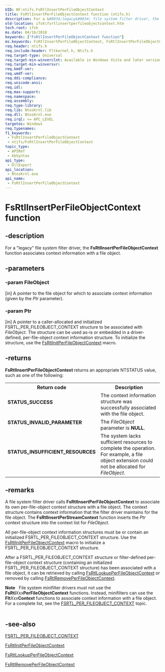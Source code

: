 ```yaml
---
UID: NF:ntifs.FsRtlInsertPerFileObjectContext
title: FsRtlInsertPerFileObjectContext function (ntifs.h)
description: For a &#0034;legacy&#0034; file system filter driver, the FsRtlInsertPerFileObjectContext function associates context information with a file object.
old-location: ifsk\fsrtlinsertperfileobjectcontext.htm
tech.root: ifsk
ms.date: 04/16/2018
keywords: ["FsRtlInsertPerFileObjectContext function"]
ms.keywords: FsRtlInsertPerFileObjectContext, FsRtlInsertPerFileObjectContext function [Installable File System Drivers], fsrtlref_21a21edf-cf20-4c0b-aaef-bc75656238c4.xml, ifsk.fsrtlinsertperfileobjectcontext, ntifs/FsRtlInsertPerFileObjectContext
req.header: ntifs.h
req.include-header: Fltkernel.h, Ntifs.h
req.target-type: Universal
req.target-min-winverclnt: Available in Windows Vista and later versions of Windows.
req.target-min-winversvr: 
req.kmdf-ver: 
req.umdf-ver: 
req.ddi-compliance: 
req.unicode-ansi: 
req.idl: 
req.max-support: 
req.namespace: 
req.assembly: 
req.type-library: 
req.lib: NtosKrnl.lib
req.dll: NtosKrnl.exe
req.irql: <= APC_LEVEL
targetos: Windows
req.typenames: 
f1_keywords:
 - FsRtlInsertPerFileObjectContext
 - ntifs/FsRtlInsertPerFileObjectContext
topic_type:
 - APIRef
 - kbSyntax
api_type:
 - DllExport
api_location:
 - NtosKrnl.exe
api_name:
 - FsRtlInsertPerFileObjectContext
---
```


# FsRtlInsertPerFileObjectContext function


## -description

For a "legacy" file system filter driver, the <b>FsRtlInsertPerFileObjectContext </b>function associates context information with a file object.

## -parameters

### -param FileObject 

[in]
A pointer to the file object for which to associate context information (given by the <i>Ptr</i> parameter).

### -param Ptr 

[in]
A pointer to a caller-allocated and initialized FSRTL_PER_FILEOBJECT_CONTEXT structure to be associated with <i>FileObject</i>. The structure can be used as-is or embedded in a driver-defined, per-file-object context information structure. To initialize the structure, use the <a href="/previous-versions/ff546170(v=vs.85)">FsRtlInitPerFileObjectContext</a> macro.

## -returns

<b>FsRtlInsertPerFileObjectContext </b>returns an appropriate NTSTATUS value, such as one of the following:

<table>
<tr>
<th>Return code</th>
<th>Description</th>
</tr>
<tr>
<td width="40%">
<dl>
<dt><b>STATUS_SUCCESS</b></dt>
</dl>
</td>
<td width="60%">
The context information structure was successfully associated with the file object.

</td>
</tr>
<tr>
<td width="40%">
<dl>
<dt><b>STATUS_INVALID_PARAMETER</b></dt>
</dl>
</td>
<td width="60%">
The <i>FileObject</i> parameter is <b>NULL</b>.

</td>
</tr>
<tr>
<td width="40%">
<dl>
<dt><b>STATUS_INSUFFICIENT_RESOURCES</b></dt>
</dl>
</td>
<td width="60%">
The system lacks sufficient resources to complete the operation. For example, a file object extension could not be allocated for <i>FileObject</i>.

</td>
</tr>
</table>

## -remarks

A file system filter driver calls <b>FsRtlInsertPerFileObjectContext </b>to associate its own per-file-object context structure with a file object. The context structure contains context information that the filter driver maintains for the file object. The <b>FsRtlInsertPerStreamContext</b> function inserts the <i>Ptr</i> context structure into the context list for <i>FileObject</i>.

All per-file-object context information structures must be or contain an initialized FSRTL_PER_FILEOBJECT_CONTEXT structure. Use the <a href="/previous-versions/ff546170(v=vs.85)">FsRtlInitPerFileObjectContext</a> macro to initialize a FSRTL_PER_FILEOBJECT_CONTEXT structure.

After a FSRTL_PER_FILEOBJECT_CONTEXT structure or filter-defined per-file-object context structure (containing an initialized FSRTL_PER_FILEOBJECT_CONTEXT structure) has been associated with a file object, it can be retrieved by calling <a href="/windows-hardware/drivers/ddi/ntifs/nf-ntifs-fsrtllookupperfileobjectcontext">FsRtlLookupPerFileObjectContext</a> or removed by calling <a href="/windows-hardware/drivers/ddi/ntifs/nf-ntifs-fsrtlremoveperfileobjectcontext">FsRtlRemovePerFileObjectContext</a>.

<div class="alert"><b>Note</b>    File system minifilter drivers must not use the <b>FsRtl</b><i>Xxx</i><b>PerFileObjectContext</b> functions. Instead, minifilters can use the <b>Flt</b><i>Xxx</i><b>Context</b> functions to associate context information with a file object. For a complete list, see the <a href="/previous-versions/ff547346(v=vs.85)">FSRTL_PER_FILEOBJECT_CONTEXT</a> topic.</div>
<div> </div>

## -see-also

<a href="/previous-versions/ff547346(v=vs.85)">FSRTL_PER_FILEOBJECT_CONTEXT</a>



<a href="/previous-versions/ff546170(v=vs.85)">FsRtlInitPerFileObjectContext</a>



<a href="/windows-hardware/drivers/ddi/ntifs/nf-ntifs-fsrtllookupperfileobjectcontext">FsRtlLookupPerFileObjectContext</a>



<a href="/windows-hardware/drivers/ddi/ntifs/nf-ntifs-fsrtlremoveperfileobjectcontext">FsRtlRemovePerFileObjectContext</a>
